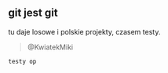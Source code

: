 ## git jest git
tu daje losowe i polskie projekty, czasem testy.
> @KwiatekMiki

`testy op`
<!-- komentarz! -->
